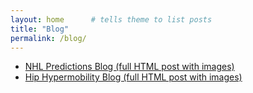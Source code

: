 ```yaml
---
layout: home      # tells theme to list posts
title: "Blog"
permalink: /blog/
---
```


- [NHL Predictions Blog (full HTML post with images)](/nhl_predictions_blog.html)
- [Hip Hypermobility Blog (full HTML post with images)](/hypermobility_blog.html)
